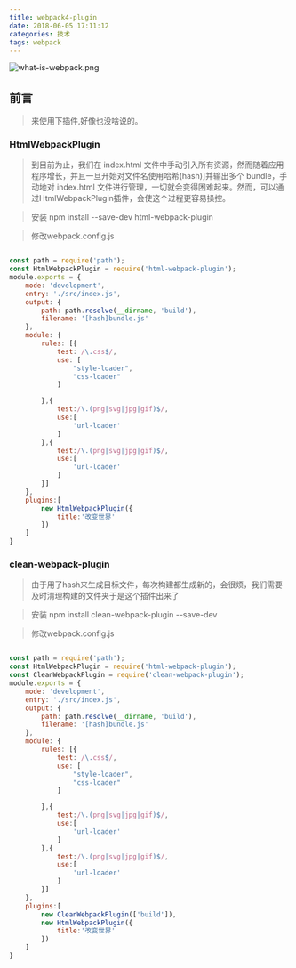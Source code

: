 ```yaml
---
title: webpack4-plugin
date: 2018-06-05 17:11:12
categories: 技术
tags: webpack
---
```

![what-is-webpack.png](http://img.aymfx.cn/aymfx/2018/06/webpack.png)

## 前言
> 来使用下插件,好像也没啥说的。

### HtmlWebpackPlugin
> 到目前为止，我们在 index.html 文件中手动引入所有资源，然而随着应用程序增长，并且一旦开始对文件名使用哈希(hash)]并输出多个 bundle，手动地对 index.html 文件进行管理，一切就会变得困难起来。然而，可以通过HtmlWebpackPlugin插件，会使这个过程更容易操控。

> 安装 npm install --save-dev html-webpack-plugin

> 修改webpack.config.js

``` javascript

const path = require('path');
const HtmlWebpackPlugin = require('html-webpack-plugin');
module.exports = {
    mode: 'development',
    entry: './src/index.js',
    output: {
        path: path.resolve(__dirname, 'build'),
        filename: '[hash]bundle.js'
    },
    module: {
        rules: [{
            test: /\.css$/,
            use: [
                "style-loader",
                "css-loader"
            ]

        },{
            test:/\.(png|svg|jpg|gif)$/,
            use:[
                'url-loader'
            ]
        },{
            test:/\.(png|svg|jpg|gif)$/,
            use:[
                'url-loader'
            ]
        }]
    },
    plugins:[
        new HtmlWebpackPlugin({
            title:'改变世界'
        })
    ]
}

```

### clean-webpack-plugin

> 由于用了hash来生成目标文件，每次构建都生成新的，会很烦，我们需要及时清理构建的文件夹于是这个插件出来了

> 安装 npm install clean-webpack-plugin --save-dev

> 修改webpack.config.js

``` javascript

const path = require('path');
const HtmlWebpackPlugin = require('html-webpack-plugin');
const CleanWebpackPlugin = require('clean-webpack-plugin');
module.exports = {
    mode: 'development',
    entry: './src/index.js',
    output: {
        path: path.resolve(__dirname, 'build'),
        filename: '[hash]bundle.js'
    },
    module: {
        rules: [{
            test: /\.css$/,
            use: [
                "style-loader",
                "css-loader"
            ]

        },{
            test:/\.(png|svg|jpg|gif)$/,
            use:[
                'url-loader'
            ]
        },{
            test:/\.(png|svg|jpg|gif)$/,
            use:[
                'url-loader'
            ]
        }]
    },
    plugins:[
        new CleanWebpackPlugin(['build']),
        new HtmlWebpackPlugin({
            title:'改变世界'
        })
    ]
}

```




